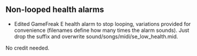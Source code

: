 ## Non-looped health alarms
- Edited GameFreak E health alarm to stop looping, variations provided for convenience (filenames define how many times the alarm sounds). Just drop the suffix and overwrite sound/songs/midi/se_low_health.mid.

No credit needed.

